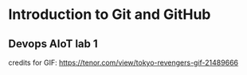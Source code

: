 # Introduction to Git and GitHub
## Devops AIoT lab 1
credits for GIF: https://tenor.com/view/tokyo-revengers-gif-21489666
